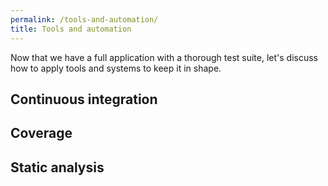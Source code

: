 ```yaml
---
permalink: /tools-and-automation/
title: Tools and automation
---
```

Now that we have a full application with a thorough test suite, let's discuss
how to apply tools and systems to keep it in shape.

## Continuous integration

## Coverage

## Static analysis
